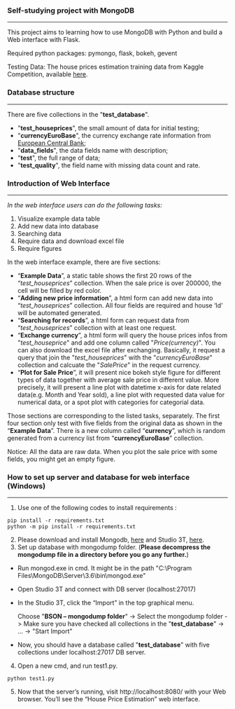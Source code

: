 ### Self-studying project with MongoDB
-------

This project aims to learning how to use MongoDB with Python and build a Web interface with Flask. 

Required python packages: pymongo, flask, bokeh, gevent 

Testing Data: The house prices estimation training data from Kaggle Competition, available [here](https://www.kaggle.com/c/house-prices-advanced-regression-techniques/data).

### Database structure
-------
There are five collections in the "**test_database**". 
- "**test_houseprices**", the small amount of data for initial testing; 
- "**currencyEuroBase**", the currency exchange rate information from [European Central Bank](http://www.ecb.europa.eu/stats/policy_and_exchange_rates/euro_reference_exchange_rates/html/index.en.html); 
- "**data_fields**", the data fields name with description; 
- "**test**", the full range of data; 
- "**test_quality**", the field name with missing data count and rate.

### Introduction of Web Interface
--------

*In the web interface users can do the following tasks:*
1.	Visualize example data table 
2.	Add new data into database 
3.	Searching data 
4.	Require data and download excel file
5.	Require figures

In the web interface example, there are five sections: 
- “**Example Data**”, a static table shows the first 20 rows of the “*test_houseprices*” collection. When the sale price is over 200000, the cell will be filled by red color. 
- “**Adding new price information**”, a html form can add new data into “*test_houseprices*” collection. All four fields are required and house ‘Id’ will be automated generated.
- “**Searching for records**”, a html form can request data from “*test_houseprices*” collection with at least one request.
- “**Exchange currency**”, a html form will query the house prices infos from "*test_houseprice*" and add one column called "*Price(currency)*". You can also download the excel file after exchanging. 
Basically, it request a query that join the "*test_houseprices*" with the "*currencyEuroBase*" collection and calcuate the "*SalePrice*" in the request currency.  
- “**Plot for Sale Price**”, it will present nice bokeh style figure for different types of data together with average sale price in different value. More precisely, it will present a line plot with datetime x-axis for date related data(e.g. Month and Year sold), a line plot with requested data value for numerical data, or a spot plot with categories for categorial data.  

Those sections are corresponding to the listed tasks, separately. The first four section only test with five fields from the original data as shown in the “**Example Data**”.  There is a new column called “**currency**”, which is random generated from a currency list from “**currencyEuroBase**” collection. 

Notice: All the data are raw data. When you plot the sale price with some fields, you might get an empty figure. 

### How to set up server and database for web interface (Windows)
-------

1. Use one of the following codes to install requirements :
```
pip install -r requirements.txt
python -m pip install -r requirements.txt 
```
2.	Please download and install Mongodb, [here](https://www.mongodb.com/download-center?jmp=nav#community) and Studio 3T, [here](https://studio3t.com/download/?gclid=CjwKCAiA_c7UBRAjEiwApCZi8S22lBU81zoWG7zI8AAofJZpeBDKOUCDY-1J9EGkS-75mY6WHnFO3hoC4XUQAvD_BwE). 
3.	Set up database with mongodump folder. (**Please decompress the mongodump file in a directory before you go any further.**) 
- Run mongod.exe in cmd. It might be in the path "C:\Program Files\MongoDB\Server\3.6\bin\mongod.exe"
- Open Studio 3T and connect with DB server (localhost:27017)
- In the Studio 3T, click the “Import” in the top graphical menu. 
  
  Choose "**BSON – mongodump folder**" -> Select the mongodump folder -> Make sure you have checked all collections in the "**test_database**" -> ... -> "Start Import"
- Now, you should have a database called "**test_database**" with five collections under localhost:27017 DB server.
4.	Open a new cmd, and run test1.py.
```
python test1.py
```
5.	Now that the server’s running, visit http://localhost:8080/ with your Web browser. You’ll see the “House Price Estimation” web interface.  
